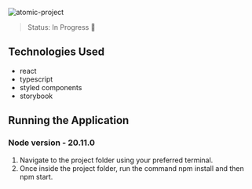 
![atomic-project](https://github.com/RodrigoSCurcio/atomic-design/assets/59969422/6742594e-6f97-4894-a6cd-8def60441426)

> Status: In Progress 🚧

## Technologies Used

+ react
+ typescript
+ styled components
+ storybook

## Running the Application
### Node version - 20.11.0

1) Navigate to the project folder using your preferred terminal.
2) Once inside the project folder, run the command npm install and then npm start.
